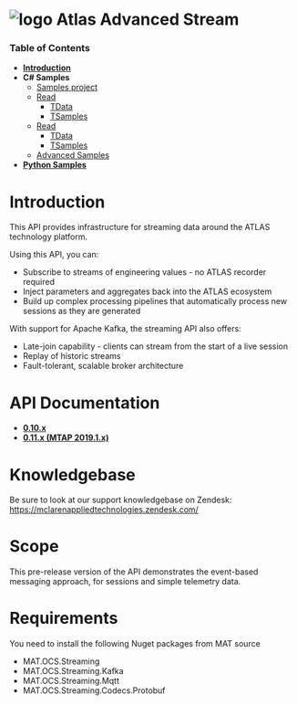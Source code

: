 # ![logo](/Media/branding.png) Atlas Advanced Stream

### Table of Contents
- [**Introduction**](../README.md)<br>
- **C# Samples**<br>
  - [Samples project](./src)
  - [Read](read.md)
    - [TData](read.md#telemetry-data)
    - [TSamples](read.md#telemetry-samples)
  - [Read](write.md)
    - [TData](write.md#telemetry-data)
    - [TSamples](write.md#telemetry-samples)
  - [Advanced Samples](advanced.md)
- [**Python Samples**](../python/README.md)<br>

# Introduction
This API provides infrastructure for streaming data around the ATLAS technology platform.

Using this API, you can:
- Subscribe to streams of engineering values - no ATLAS recorder required
- Inject parameters and aggregates back into the ATLAS ecosystem
- Build up complex processing pipelines that automatically process new sessions as they are generated

With support for Apache Kafka, the streaming API also offers:
- Late-join capability - clients can stream from the start of a live session
- Replay of historic streams
- Fault-tolerant, scalable broker architecture


# API Documentation
- [**0.10.x**](https://mclarenappliedtechnologies.github.io/mat.atlas.advancedstreams-docs/0.10.0/api/index.html)<br>
- [**0.11.x (MTAP 2019.1.x)**](https://mclarenappliedtechnologies.github.io/mat.atlas.advancedstreams-docs/0.11.0/api/index.html)

# Knowledgebase
Be sure to look at our support knowledgebase on Zendesk: https://mclarenappliedtechnologies.zendesk.com/

# Scope
This pre-release version of the API demonstrates the event-based messaging approach, for sessions and simple telemetry data.

# Requirements
You need to install the following Nuget packages from MAT source

- MAT.OCS.Streaming
- MAT.OCS.Streaming.Kafka
- MAT.OCS.Streaming.Mqtt
- MAT.OCS.Streaming.Codecs.Protobuf